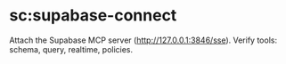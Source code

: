 # sc:supabase-connect
Attach the Supabase MCP server (http://127.0.0.1:3846/sse). Verify tools: schema, query, realtime, policies.
